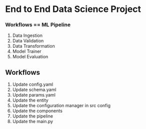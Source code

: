 # End to End Data Science Project 

### Workflows == ML Pipeline 

1. Data Ingestion
2. Data Validation 
3. Data Transformation 
3. Model Trainer 
4. Model Evaluation 

## Workflows 

1. Update config.yaml 
2. Update schema.yaml 
3. Update params.yaml 
4. Update the entity 
5. Update the configuration manager in src config 
6. Update the components 
7. Update the pipeline 
8. Update the main.py